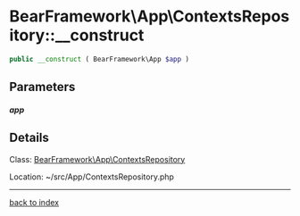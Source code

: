 # BearFramework\App\ContextsRepository::__construct

```php
public __construct ( BearFramework\App $app )
```

## Parameters

##### app

## Details

Class: [BearFramework\App\ContextsRepository](bearframework.app.contextsrepository.class.md)

Location: ~/src/App/ContextsRepository.php

---

[back to index](index.md)

